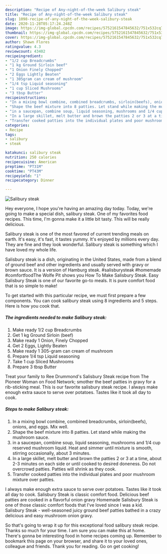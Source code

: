 ```yaml
---
description: "Recipe of Any-night-of-the-week Salibury steak"
title: "Recipe of Any-night-of-the-week Salibury steak"
slug: 1098-recipe-of-any-night-of-the-week-salibury-steak
date: 2020-11-28T05:17:24.248Z
image: https://img-global.cpcdn.com/recipes/5752161547845632/751x532cq70/salibury-steak-recipe-main-photo.jpg
thumbnail: https://img-global.cpcdn.com/recipes/5752161547845632/751x532cq70/salibury-steak-recipe-main-photo.jpg
cover: https://img-global.cpcdn.com/recipes/5752161547845632/751x532cq70/salibury-steak-recipe-main-photo.jpg
author: Shawn Flores
ratingvalue: 4.3
reviewcount: 43402
recipeingredient:
- "1/2 cup Breadcrumbs"
- "1 kg Ground Sirloin beef"
- "1 Onion Finely Chopped"
- "2 Eggs Lightly Beaten"
- "1 305gram can cream of mushroom"
- "1/4 tsp Liquid seasoning"
- "1 cup Sliced Mushrooms"
- "3 tbsp Butter"
recipeinstructions:
- "In a mixing bowl combine, combined breadcrumbs, sirloin(beefs), onions, and eggs. Mix well."
- "Shape the beef mixture into 8 patties. Let stand while making the mushroom sauce."
- "in a saucepan, combine soup, liquid seasoning, mushrooms and 1/4 cup reserved mushroom liquid. Heat and simmer until mixture is smooth, stirring occasionally, about 3 minutes."
- "In a large skillet, melt butter and brown the patties 2 or 3 at a time, about 2-3 minutes on each side or until cooked to desired doneness. Do not overcrowd patties. Patties will shrink as they cook."
- "Transfer cooked patties into the individual plates and poor mushroom mixture over patties."
categories:
- Recipe
tags:
- salibury
- steak

katakunci: salibury steak 
nutrition: 250 calories
recipecuisine: American
preptime: "PT31M"
cooktime: "PT43M"
recipeyield: "1"
recipecategory: Dinner

---
```



![Salibury steak](https://img-global.cpcdn.com/recipes/5752161547845632/751x532cq70/salibury-steak-recipe-main-photo.jpg)

Hey everyone, I hope you're having an amazing day today. Today, we're going to make a special dish, salibury steak. One of my favorites food recipes. This time, I'm gonna make it a little bit tasty. This will be really delicious.

Salibury steak is one of the most favored of current trending meals on earth. It's easy, it's fast, it tastes yummy. It's enjoyed by millions every day. They are fine and they look wonderful. Salibury steak is something which I have loved my whole life.

Salisbury steak is a dish, originating in the United States, made from a blend of ground beef and other ingredients and usually served with gravy or brown sauce. It is a version of Hamburg steak. #salisburysteak #homemade #comfortfoodThe Wolfe Pit shows you How To Make Salisbury Steak. Easy Salisbury Steak is one of our favorite go-to meals. It is pure comfort food that is so simple to make!


To get started with this particular recipe, we must first prepare a few components. You can cook salibury steak using 8 ingredients and 5 steps. Here is how you cook that.

<!--inarticleads1-->

##### The ingredients needed to make Salibury steak:

1. Make ready 1/2 cup Breadcrumbs
1. Get 1 kg Ground Sirloin (beef)
1. Make ready 1 Onion, Finely Chopped
1. Get 2 Eggs, Lightly Beaten
1. Make ready 1 305-gram can cream of mushroom
1. Prepare 1/4 tsp Liquid seasoning
1. Take 1 cup Sliced Mushrooms
1. Prepare 3 tbsp Butter


Treat your family to Ree Drummond&#39;s Salisbury Steak recipe from The Pioneer Woman on Food Network; smother the beef patties in gravy for a rib-sticking meal. This is our favorite salisbury steak recipe. I always make enough extra sauce to serve over potatoes. Tastes like it took all day to cook. 

<!--inarticleads2-->

##### Steps to make Salibury steak:

1. In a mixing bowl combine, combined breadcrumbs, sirloin(beefs), onions, and eggs. Mix well.
1. Shape the beef mixture into 8 patties. Let stand while making the mushroom sauce.
1. in a saucepan, combine soup, liquid seasoning, mushrooms and 1/4 cup reserved mushroom liquid. Heat and simmer until mixture is smooth, stirring occasionally, about 3 minutes.
1. In a large skillet, melt butter and brown the patties 2 or 3 at a time, about 2-3 minutes on each side or until cooked to desired doneness. Do not overcrowd patties. Patties will shrink as they cook.
1. Transfer cooked patties into the individual plates and poor mushroom mixture over patties.


I always make enough extra sauce to serve over potatoes. Tastes like it took all day to cook. Salisbury Steak is classic comfort food. Delicious beef patties are cooked in a flavorful onion gravy Homemade Salisbury Steak is one of those classic comfort foods that I&#39;ve loved since I was a kid. Salisbury Steak - well-seasoned juicy ground beef patties bathed in a crazy delicious and easy mushroom onion gravy. 

So that's going to wrap it up for this exceptional food salibury steak recipe. Thanks so much for your time. I am sure you can make this at home. There's gonna be interesting food in home recipes coming up. Remember to bookmark this page on your browser, and share it to your loved ones, colleague and friends. Thank you for reading. Go on get cooking!
